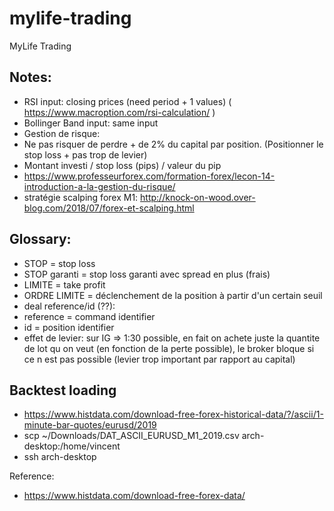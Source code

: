 # mylife-trading

MyLife Trading

## Notes: 
- RSI input: closing prices (need period + 1 values) ( https://www.macroption.com/rsi-calculation/ )
- Bollinger Band input: same input
- Gestion de risque:
 - Ne pas risquer de perdre + de 2% du capital par position. (Positionner le stop loss + pas trop de levier)
 - Montant investi / stop loss (pips) / valeur du pip
 - https://www.professeurforex.com/formation-forex/lecon-14-introduction-a-la-gestion-du-risque/
- stratégie scalping forex M1: http://knock-on-wood.over-blog.com/2018/07/forex-et-scalping.html

## Glossary:
- STOP = stop loss
- STOP garanti = stop loss garanti avec spread en plus (frais)
- LIMITE = take profit
- ORDRE LIMITE = déclenchement de la position à partir d'un certain seuil
- deal reference/id (??):
 - reference = command identifier
 - id = position identifier
- effet de levier: sur IG => 1:30 possible, en fait on achete juste la quantite de lot qu on veut (en fonction de la perte possible), le broker bloque si ce n est pas possible (levier trop important par rapport au capital)

## Backtest loading

- https://www.histdata.com/download-free-forex-historical-data/?/ascii/1-minute-bar-quotes/eurusd/2019
- scp ~/Downloads/DAT_ASCII_EURUSD_M1_2019.csv arch-desktop:/home/vincent
- ssh arch-desktop


Reference:
- https://www.histdata.com/download-free-forex-data/
